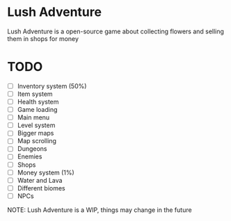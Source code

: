 # Lush Adventure

Lush Adventure is a open-source game about collecting flowers and selling them in shops for money

# TODO
  - [ ] Inventory system (50%)
  - [ ] Item system
  - [ ] Health system
  - [ ] Game loading
  - [ ] Main menu
  - [ ] Level system
  - [ ] Bigger maps
  - [ ] Map scrolling
  - [ ] Dungeons
  - [ ] Enemies
  - [ ] Shops
  - [ ] Money system (1%)
  - [ ] Water and Lava
  - [ ] Different biomes
  - [ ] NPCs 

NOTE: Lush Adventure is a WIP, things may change in the future